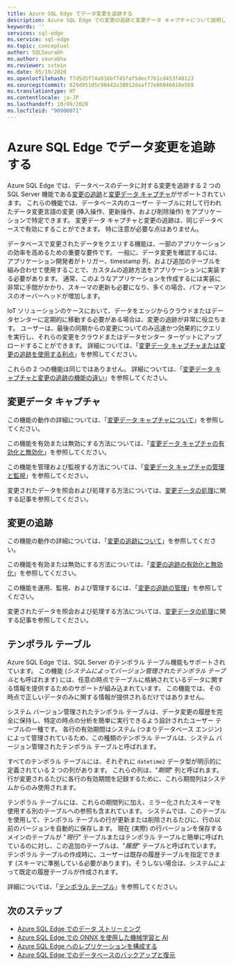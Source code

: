 ```yaml
---
title: Azure SQL Edge でデータ変更を追跡する
description: Azure SQL Edge での変更の追跡と変更データ キャプチャについて説明します。
keywords: ''
services: sql-edge
ms.service: sql-edge
ms.topic: conceptual
author: SQLSourabh
ms.author: sourabha
ms.reviewer: sstein
ms.date: 05/19/2020
ms.openlocfilehash: f7d5d5f74a816bf745faf5decf761cd453f40123
ms.sourcegitcommit: 829d951d5c90442a38012daaf77e86046018e5b9
ms.translationtype: HT
ms.contentlocale: ja-JP
ms.lasthandoff: 10/09/2020
ms.locfileid: "90900071"
---
```

# <a name="track-data-changes-in-azure-sql-edge"></a>Azure SQL Edge でデータ変更を追跡する

Azure SQL Edge では、データベースのデータに対する変更を追跡する 2 つの SQL Server 機能である[変更の追跡](https://docs.microsoft.com/sql/relational-databases/track-changes/track-data-changes-sql-server#Tracking)と[変更データ キャプチャ](https://docs.microsoft.com/sql/relational-databases/track-changes/track-data-changes-sql-server#Capture)がサポートされています。 これらの機能では、データベース内のユーザー テーブルに対して行われたデータ変更言語の変更 (挿入操作、更新操作、および削除操作) をアプリケーションで特定できます。 変更データ キャプチャと変更の追跡は、同じデータベースで有効にすることができます。 特に注意が必要な点はありません。

データベースで変更されたデータをクエリする機能は、一部のアプリケーションの効率を高めるための重要な要件です。 一般に、データ変更を確認するには、アプリケーション開発者がトリガー、timestamp 列、および追加のテーブルを組み合わせて使用することで、カスタムの追跡方法をアプリケーションに実装する必要があります。 通常、このようなアプリケーションを作成するには実装に非常に手間がかかり、スキーマの更新も必要になり、多くの場合、パフォーマンスのオーバーヘッドが増加します。

IoT ソリューションのケースにおいて、データをエッジからクラウドまたはデータセンターに定期的に移動する必要がある場合は、変更の追跡が非常に役立ちます。 ユーザーは、最後の同期からの変更についてのみ迅速かつ効果的にクエリを実行し、それらの変更をクラウドまたはデータセンター ターゲットにアップロードすることができます。 詳細については、「[変更データ キャプチャまたは変更の追跡を使用する利点](https://docs.microsoft.com/sql/relational-databases/track-changes/track-data-changes-sql-server#benefits-of-using-change-data-capture-or-change-tracking)」を参照してください。 

これらの 2 つの機能は同じではありません。 詳細については、「[変更データ キャプチャと変更の追跡の機能の違い](https://docs.microsoft.com/sql/relational-databases/track-changes/track-data-changes-sql-server#feature-differences-between-change-data-capture-and-change-tracking)」を参照してください。

## <a name="change-data-capture"></a>変更データ キャプチャ

この機能の動作の詳細については、「[変更データ キャプチャについて](https://docs.microsoft.com/sql/relational-databases/track-changes/about-change-data-capture-sql-server)」を参照してください。

この機能を有効または無効にする方法については、「[変更データ キャプチャの有効化と無効化](https://docs.microsoft.com/sql/relational-databases/track-changes/enable-and-disable-change-data-capture-sql-server)」を参照してください。

この機能を管理および監視する方法については、「[変更データ キャプチャの管理と監視](https://docs.microsoft.com/sql/relational-databases/track-changes/administer-and-monitor-change-data-capture-sql-server)」を参照してください。

変更されたデータを照会および処理する方法については、[変更データの処理](https://docs.microsoft.com/sql/relational-databases/track-changes/work-with-change-data-sql-server)に関する記事を参照してください。

## <a name="change-tracking"></a>変更の追跡

この機能の動作の詳細については、「[変更の追跡について](https://docs.microsoft.com/sql/relational-databases/track-changes/about-change-tracking-sql-server)」を参照してください。

この機能を有効または無効にする方法については、「[変更の追跡の有効化と無効化](https://docs.microsoft.com/sql/relational-databases/track-changes/enable-and-disable-change-tracking-sql-server)」を参照してください。

この機能を運用、監視、および管理するには、「[変更の追跡の管理](https://docs.microsoft.com/sql/relational-databases/track-changes/manage-change-tracking-sql-server)」を参照してください。

変更されたデータを照会および処理する方法については、[変更データの処理](https://docs.microsoft.com/sql/relational-databases/track-changes/work-with-change-tracking-sql-server)に関する記事を参照してください。

## <a name="temporal-tables"></a>テンポラル テーブル

Azure SQL Edge では、SQL Server のテンポラル テーブル機能もサポートされています。 この機能 (*システムによってバージョン管理されたテンポラル テーブル*とも呼ばれます) には、任意の時点でテーブルに格納されているデータに関する情報を提供するためのサポートが組み込まれています。 この機能では、その時点で正しいデータのみに関する情報が提供されるだけではありません。

システム バージョン管理されたテンポラル テーブルは、データ変更の履歴を完全に保持し、特定の時点の分析を簡単に実行できるよう設計されたユーザー テーブルの一種です。 各行の有効期間はシステム (つまりデータベース エンジン) によって管理されているため、この種類のテンポラル テーブルは、システム バージョン管理されたテンポラル テーブルと呼ばれます。

すべてのテンポラル テーブルには、それぞれに `datetime2` データ型が明示的に定義されている 2 つの列があります。 これらの列は、"*期間*" 列と呼ばれます。 行が変更されるたびに各行の有効期間を記録するために、これら期間列はシステムからのみ使用されます。

テンポラル テーブルには、これらの期間列に加え、ミラー化されたスキーマを使用する別のテーブルへの参照も含まれています。 システムでは、このテーブルを使用して、テンポラル テーブルの行が更新または削除されるたびに、行の以前のバージョンを自動的に保存します。 現在 (実際) の行バージョンを保存するメインのテーブルが "*現行*" テーブルまたはテンポラル テーブルと簡単に呼ばれているのに対し、この追加のテーブルは、"*履歴*" テーブルと呼ばれています。 テンポラル テーブルの作成時に、ユーザーは既存の履歴テーブルを指定できます (スキーマに準拠している必要があります)。そうしない場合は、システムによって既定の履歴テーブルが作成されます。

詳細については、「[テンポラル テーブル](https://docs.microsoft.com/sql/relational-databases/tables/temporal-tables)」を参照してください。

## <a name="next-steps"></a>次のステップ

- [Azure SQL Edge でのデータ ストリーミング](stream-data.md)
- [Azure SQL Edge での ONNX を使用した機械学習と AI](onnx-overview.md)
- [Azure SQL Edge へのレプリケーションを構成する](configure-replication.md)
- [Azure SQL Edge でのデータベースのバックアップと復元](backup-restore.md)



